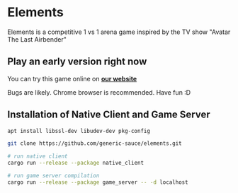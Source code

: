 # Elements
Elements is a competitive 1 vs 1 arena game inspired by the TV show "Avatar The Last Airbender"

## Play an early version right now
You can try this game online on [**our website**](https://generic-sauce.de)

Bugs are likely. Chrome browser is recommended. Have fun :D

## Installation of Native Client and Game Server
```bash
apt install libssl-dev libudev-dev pkg-config

git clone https://github.com/generic-sauce/elements.git

# run native client
cargo run --release --package native_client

# run game server compilation
cargo run --release --package game_server -- -d localhost
```
